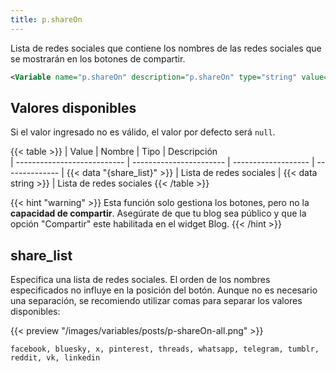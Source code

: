 ```yaml
---
title: p.shareOn
---
```


Lista de redes sociales que contiene los nombres de las redes sociales que se mostrarán en los botones de compartir.

```xml
<Variable name="p.shareOn" description="p.shareOn" type="string" value="facebook, x, whatsapp, telegram"/>
```

## Valores disponibles

Si el valor ingresado no es válido, el valor por defecto será `null`.

{{< table >}}
| Value                       | Nombre                  | Tipo                | Descripción   
| --------------------------- | ----------------------- | ------------------- | --------------
| {{< data "{share_list}" >}} | Lista de redes sociales | {{< data string >}} | Lista de redes sociales
{{< /table >}}

{{< hint "warning" >}}
Esta función solo gestiona los botones, pero no la **capacidad de compartir**. Asegúrate de que tu blog sea público y que la opción "Compartir" este habilitada en el widget Blog.
{{< /hint >}}

## share_list

Especifica una lista de redes sociales. El orden de los nombres especificados no influye en la posición del botón. Aunque no es necesario una separación, se recomiendo  utilizar comas para separar los valores disponibles:

{{< preview "/images/variables/posts/p-shareOn-all.png" >}}

```text
facebook, bluesky, x, pinterest, threads, whatsapp, telegram, tumblr, reddit, vk, linkedin
```
